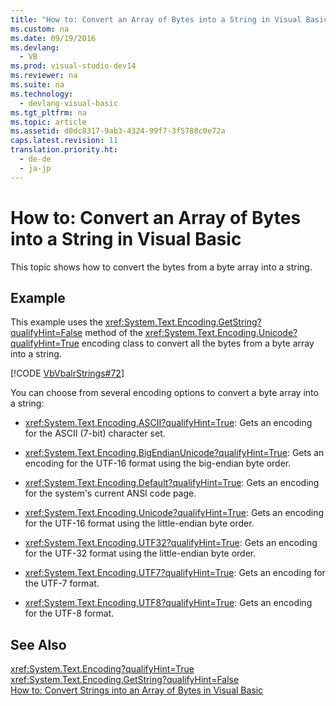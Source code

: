 ```yaml
---
title: "How to: Convert an Array of Bytes into a String in Visual Basic"
ms.custom: na
ms.date: 09/19/2016
ms.devlang: 
  - VB
ms.prod: visual-studio-dev14
ms.reviewer: na
ms.suite: na
ms.technology: 
  - devlang-visual-basic
ms.tgt_pltfrm: na
ms.topic: article
ms.assetid: d0dc8317-9ab3-4324-99f7-3f5788c0e72a
caps.latest.revision: 11
translation.priority.ht: 
  - de-de
  - ja-jp
---
```

# How to: Convert an Array of Bytes into a String in Visual Basic
This topic shows how to convert the bytes from a byte array into a string.  
  
## Example  
 This example uses the <xref:System.Text.Encoding.GetString?qualifyHint=False> method of the <xref:System.Text.Encoding.Unicode?qualifyHint=True> encoding class to convert all the bytes from a byte array into a string.  
  
 [!CODE [VbVbalrStrings#72](../CodeSnippet/VS_Snippets_VBCSharp/VbVbalrStrings#72)]  
  
 You can choose from several encoding options to convert a byte array into a string:  
  
-   <xref:System.Text.Encoding.ASCII?qualifyHint=True>: Gets an encoding for the ASCII (7-bit) character set.  
  
-   <xref:System.Text.Encoding.BigEndianUnicode?qualifyHint=True>: Gets an encoding for the UTF-16 format using the big-endian byte order.  
  
-   <xref:System.Text.Encoding.Default?qualifyHint=True>: Gets an encoding for the system's current ANSI code page.  
  
-   <xref:System.Text.Encoding.Unicode?qualifyHint=True>: Gets an encoding for the UTF-16 format using the little-endian byte order.  
  
-   <xref:System.Text.Encoding.UTF32?qualifyHint=True>: Gets an encoding for the UTF-32 format using the little-endian byte order.  
  
-   <xref:System.Text.Encoding.UTF7?qualifyHint=True>: Gets an encoding for the UTF-7 format.  
  
-   <xref:System.Text.Encoding.UTF8?qualifyHint=True>: Gets an encoding for the UTF-8 format.  
  
## See Also  
 <xref:System.Text.Encoding?qualifyHint=True>   
 <xref:System.Text.Encoding.GetString?qualifyHint=False>   
 [How to: Convert Strings into an Array of Bytes in Visual Basic](../Topic/How%20to:%20Convert%20Strings%20into%20an%20Array%20of%20Bytes%20in%20Visual%20Basic.md)